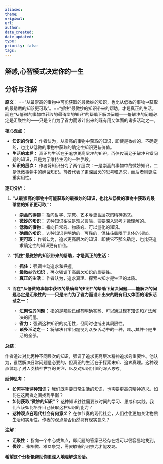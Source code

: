```yaml
---
aliases: 
theme: 
original: 
url: 
author: 
date_created: 
date_updated: 
type: 
priority: false
tags:
---
```

## 解惑,心智模式决定你的一生
## 分析与注解

**原文：** ==“从最崇高的事物中可能获取的最微妙的知识，也比从低微的事物中获取的最确凿的知识更可取”。==“抓住”最微妙的知识带来的帮助，才是真正的生活，而在“从低微的事物中获取的最确凿的知识”的帮助下解决问题——能解决的问题必定是汇聚性的——只是专门为了省力而设计出来的既有用又体面的诸多活动之一。

**核心观点：**

- **知识的价值：** 作者认为，从崇高的事物中获取的知识，即使是微妙的、不确定的，也比从低微的事物中获取的确定性知识更有价值。
- **生活的本质：** 真正的生活在于追求更高层次的知识，而仅仅满足于解决日常问题的知识，只是为了维持生活的一种手段。
- **知识的层次：** 作者将知识分为了两个层次：一是崇高的事物中的微妙知识，二是低微事物中的确凿知识。前者代表了更深层次的思考和追求，而后者则更注重实用性。

**逐句分析：**

1. **“从最崇高的事物中可能获取的最微妙的知识，也比从低微的事物中获取的最确凿的知识更可取”：**
    
    - **崇高的事物：** 指向哲学、宗教、艺术等更高层次的精神追求。
    - **微妙的知识：** 这种知识往往是难以言喻、需要深入思考才能理解的。
    - **低微的事物：** 指向日常的、物质的、可以量化的知识。
    - **确凿的知识：** 这种知识是明确的、可靠的，但往往局限于具体的领域。
    - **更可取：** 作者认为，追求更高层次的知识，即使它不那么确定，也比只追求确定性的知识更有价值。
2. **“抓住”最微妙的知识带来的帮助，才是真正的生活：**
    
    - **抓住：** 强调主动追求和把握。
    - **最微妙的知识：** 再次强调了高层次知识的重要性。
    - **真正的生活：** 作者认为，追求真理、探索未知才是生活的本质。
3. **而在“从低微的事物中获取的最确凿的知识”的帮助下解决问题——能解决的问题必定是汇聚性的——只是专门为了省力而设计出来的既有用又体面的诸多活动之一：**
    
    - **汇聚性的问题：** 指的是那些已经有明确答案、可以通过现有知识和方法解决的问题。
    - **省力：** 强调这种知识的实用性，但同时也指出其局限性。
    - **诸多活动之一：** 将解决日常问题视为众多活动中的一种，暗示其并不是生活的全部。

**总结：**

作者通过对比两种不同层次的知识，强调了追求更高层次精神追求的重要性。他认为，虽然解决日常问题是必要的，但真正的生活在于探索未知、追求真理。这种观点体现了对人类精神世界的关注，以及对知识价值的深入思考。

**延伸思考：**

- **如何平衡两种知识？** 我们既需要日常生活的知识，也需要更高的精神追求。如何在这两者之间找到平衡？
- **如何获取“微妙的知识”？** 这种知识往往需要长时间的学习、思考和实践。我们应该如何培养自己获取这种知识的能力？
- **这种观点在现代社会有何意义？** 在快节奏的现代社会，人们往往更加关注物质生活和实用性。作者的观点是否仍然具有现实意义？

**注解：**

- **汇聚性：** 指向一个中心或焦点，即问题的答案已经存在或可以很容易地找到。
- **微妙：** 指细微、难以察觉，需要敏锐的洞察力才能发现。

**希望这个分析能帮助你更深入地理解这段话。**